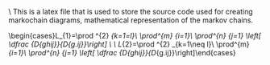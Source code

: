 
\ This is a latex file that is used to store the source code used for creating markochain diagrams, mathematical representation of the markov chains.

\begin{cases}L_{1}=\prod ^{2} _{k=1=l}\ \prod^{m} _{i=1}\ \prod^{n} _{j=1} \left[ \dfrac {D_{ghij}}{D_{g.ij}}\right] \\ \\
L_{2}=\prod ^{2} _{k=1\neq l}\ \prod^{m} _{i=1}\ \prod^{n} _{j=1} \left[ \dfrac {D_{ghij}}{D_{g.ij}}\right]\end{cases}

